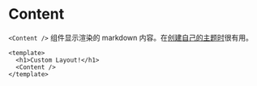 # Content

`<Content />` 组件显示渲染的 markdown 内容。在[创建自己的主题时](../guide/custom-theme)很有用。

```vue
<template>
  <h1>Custom Layout!</h1>
  <Content />
</template>
```
